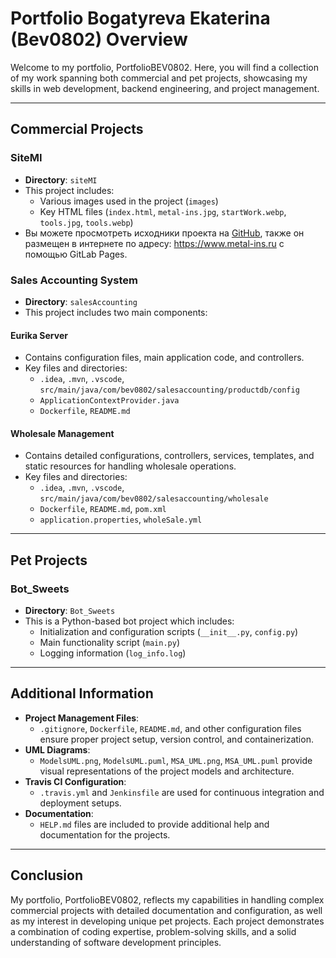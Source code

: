 # Portfolio Bogatyreva Ekaterina (Bev0802) Overview

Welcome to my portfolio, PortfolioBEV0802. Here, you will find a collection of my work spanning both commercial and pet projects, showcasing my skills in web development, backend engineering, and project management.

---

## Commercial Projects

### SiteMI
- **Directory**: `siteMI`
- This project includes:
    - Various images used in the project (`images`)
    - Key HTML files (`index.html`, `metal-ins.jpg`, `startWork.webp`, `tools.jpg`, `tools.webp`)
- Вы можете просмотреть исходники проекта на [GitHub](https://github.com/Bev0802/PortfolioBEV0802/tree/main/CommercialProjects/siteMI), также он размещен в интернете по адресу: https://www.metal-ins.ru c помощью GitLab Pages.


### Sales Accounting System
- **Directory**: `salesAccounting`
- This project includes two main components:

#### Eurika Server
- Contains configuration files, main application code, and controllers.
- Key files and directories:
    - `.idea`, `.mvn`, `.vscode`, `src/main/java/com/bev0802/salesaccounting/productdb/config`
    - `ApplicationContextProvider.java`
    - `Dockerfile`, `README.md`

#### Wholesale Management
- Contains detailed configurations, controllers, services, templates, and static resources for handling wholesale operations.
- Key files and directories:
    - `.idea`, `.mvn`, `.vscode`, `src/main/java/com/bev0802/salesaccounting/wholesale`
    - `Dockerfile`, `README.md`, `pom.xml`
    - `application.properties`, `wholeSale.yml`

---

## Pet Projects

### Bot_Sweets
- **Directory**: `Bot_Sweets`
- This is a Python-based bot project which includes:
    - Initialization and configuration scripts (`__init__.py`, `config.py`)
    - Main functionality script (`main.py`)
    - Logging information (`log_info.log`)

---

## Additional Information

- **Project Management Files**:
    - `.gitignore`, `Dockerfile`, `README.md`, and other configuration files ensure proper project setup, version control, and containerization.
- **UML Diagrams**:
    - `ModelsUML.png`, `ModelsUML.puml`, `MSA_UML.png`, `MSA_UML.puml` provide visual representations of the project models and architecture.
- **Travis CI Configuration**:
    - `.travis.yml` and `Jenkinsfile` are used for continuous integration and deployment setups.
- **Documentation**:
    - `HELP.md` files are included to provide additional help and documentation for the projects.

---

## Conclusion

My portfolio, PortfolioBEV0802, reflects my capabilities in handling complex commercial projects with detailed documentation and configuration, as well as my interest in developing unique pet projects. Each project demonstrates a combination of coding expertise, problem-solving skills, and a solid understanding of software development principles.
